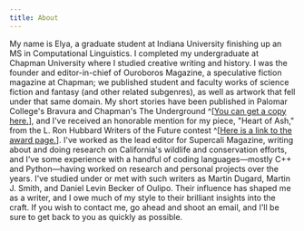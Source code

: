```yaml
---
title: About
---
```


My name is Elya, a graduate student at Indiana University finishing up an MS in Computational Linguistics. I completed my undergraduate at Chapman University where I studied creative writing and history. I was the founder and editor-in-chief of Ouroboros Magazine, a speculative fiction magazine at Chapman; we published student and faculty works of science fiction and fantasy (and other related subgenres), as well as artwork that fell under that same domain. My short stories have been published in Palomar College's Bravura and Chapman's The Underground ^[[You can get a copy here.](https://www.amazon.com/Underground-Experimental-Zine-Chapman-University/dp/1720503508)], and I've received an honorable mention for my piece, "Heart of Ash," from the L. Ron Hubbard Writers of the Future contest ^[[Here is a link to the award page.](https://www.writersofthefuture.com/writers-of-the-future-4th-quarter-standings-for-year-35/)]. I've worked as the lead editor for Supercali Magazine, writing about and doing research on California's wildlife and conservation efforts, and I've some experience with a handful of coding languages—mostly C++ and Python—having worked on research and personal projects over the years. I've studied under or met with such writers as Martin Dugard, Martin J. Smith, and Daniel Levin Becker of Oulipo. Their influence has shaped me as a writer, and I owe much of my style to their brilliant insights into the craft. If you wish to contact me, go ahead and shoot an email, and I'll be sure to get back to you as quickly as possible.